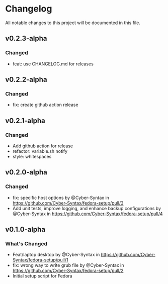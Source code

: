 # Changelog
All notable changes to this project will be documented in this file.

## v0.2.3-alpha
### Changed
  - feat: use CHANGELOG.md for releases

## v0.2.2-alpha
### Changed
  - fix: create github action release
  
## v0.2.1-alpha
### Changed
  - Add github action for release
  - refactor: variable.sh notify
  - style: whitespaces

## v0.2.0-alpha
### Changed
  - fix: specific host options by @Cyber-Syntax in https://github.com/Cyber-Syntax/fedora-setup/pull/3
  - Add unit tests, improve logging, and enhance backup configurations by @Cyber-Syntax in https://github.com/Cyber-Syntax/fedora-setup/pull/4
  
## v0.1.0-alpha
### What's Changed
  - Feat/laptop desktop by @Cyber-Syntax in https://github.com/Cyber-Syntax/fedora-setup/pull/1
  - fix: wrong way to write grub file by @Cyber-Syntax in https://github.com/Cyber-Syntax/fedora-setup/pull/2
  - Initial setup script for Fedora